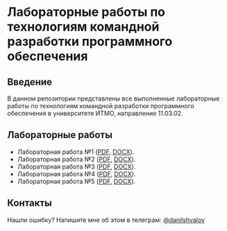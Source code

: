 # Лабораторные работы по технологиям командной разработки программного обеспечения

## Введение

В данном репозитории представлены все выполненные лабораторные работы по технологиям командной разработки программного обеспечения в университете ИТМО, направление 11.03.02.

## Лабораторные работы

- Лабораторная работа №1 ([PDF](labs/lab-1/lab.pdf), [DOCX](labs/lab-1/lab.docx)).
- Лабораторная работа №2 ([PDF](labs/lab-2/lab.pdf), [DOCX](labs/lab-2/lab.docx)).
- Лабораторная работа №3 ([PDF](labs/lab-3/lab.pdf), [DOCX](labs/lab-3/lab.docx)).
- Лабораторная работа №4 ([PDF](labs/lab-4/lab.pdf), [DOCX](labs/lab-4/lab.docx)).
- Лабораторная работа №5 ([PDF](labs/lab-5/lab.pdf), [DOCX](labs/lab-5/lab.docx)).

## Контакты

Нашли ошибку? Напишите мне об этом в телеграм:
[@danilshvalov](https://t.me/danilshvalov)
